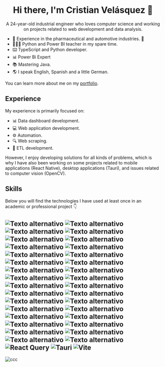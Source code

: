 <h1 align="center"> Hi there, I'm Cristian Velásquez 👋</h1>
<p align="center">A 24-year-old industrial engineer who loves computer science and working on projects related to web development and data analysis.</p>

- 🚗 Experience in the pharmaceutical and automotive industries. 💊
- 👨🏻‍🏫 Python and Power BI teacher in my spare time.
- ⌨️ TypeScript and Python developer.
- 📊 Power Bi Expert
- 📚 Mastering Java.
- 🌎 I speak English, Spanish and a little German.

You can learn more about me on my [portfolio](https://www.cristian-velasquez.com/).
  
<h2>Experience</h2>

<p>My experience is primarily focused on:</p>

- 📊 Data dashboard development.
- 💻 Web application development.
- ⚙️ Automation.
- 🔍 Web scraping.
- 🤖 ETL development.

However, I enjoy developing solutions for all kinds of problems, which is why I have also been working on some projects related to mobile applications (React Native), desktop applications (Tauri), and issues related to computer vision (OpenCV).

<h2>Skills</h2>

Below you will find the technologies I have used at least once in an academic or professional project 👇

![Texto alternativo](https://img.shields.io/badge/Python-3776AB?style=for-the-badge&logo=python&logoColor=white)
![Texto alternativo](https://img.shields.io/badge/HTML5-E34F26?style=for-the-badge&logo=html5&logoColor=white)
![Texto alternativo](https://img.shields.io/badge/CSS3-1572B6?style=for-the-badge&logo=css3&logoColor=white)
![Texto alternativo](https://img.shields.io/badge/JavaScript-F7DF1E?style=for-the-badge&logo=javascript&logoColor=black)
![Texto alternativo](https://img.shields.io/badge/Node.js-43853D?style=for-the-badge&logo=node.js&logoColor=white)
![Texto alternativo](https://img.shields.io/badge/TypeScript-007ACC?style=for-the-badge&logo=typescript&logoColor=white)
![Texto alternativo](https://img.shields.io/badge/R-276DC3?style=for-the-badge&logo=r&logoColor=white)
![Texto alternativo](https://img.shields.io/badge/Java-ED8B00?style=for-the-badge&logo=openjdk&logoColor=white)
![Texto alternativo](https://img.shields.io/badge/Markdown-000000?style=for-the-badge&logo=markdown&logoColor=white)
![Texto alternativo](https://img.shields.io/badge/Express.js-404D59?style=for-the-badge)
![Texto alternativo](https://img.shields.io/badge/React-20232A?style=for-the-badge&logo=react&logoColor=61DAFB)
![Texto alternativo](https://img.shields.io/badge/next.js-000000?style=for-the-badge&logo=nextdotjs&logoColor=white)
![Texto alternativo](https://img.shields.io/badge/React_Native-20232A?style=for-the-badge&logo=react&logoColor=61DAFB)
![Texto alternativo](https://img.shields.io/badge/Angular-DD0031?style=for-the-badge&logo=angular&logoColor=white)
![Texto alternativo](https://img.shields.io/badge/Tailwind_CSS-38B2AC?style=for-the-badge&logo=tailwind-css&logoColor=white)
![Texto alternativo](https://img.shields.io/badge/Redux-593D88?style=for-the-badge&logo=redux&logoColor=white)
![Texto alternativo](https://img.shields.io/badge/React_Router-CA4245?style=for-the-badge&logo=react-router&logoColor=white)
![Texto alternativo](https://img.shields.io/badge/Django-092E20?style=for-the-badge&logo=django&logoColor=white)
![Texto alternativo](https://img.shields.io/badge/MySQL-00000F?style=for-the-badge&logo=mysql&logoColor=white)
![Texto alternativo](https://img.shields.io/badge/PostgreSQL-316192?style=for-the-badge&logo=postgresql&logoColor=white)
![Texto alternativo](https://img.shields.io/badge/MongoDB-4EA94B?style=for-the-badge&logo=mongodb&logoColor=white)
![Texto alternativo](https://img.shields.io/badge/Amazon_AWS-232F3E?style=for-the-badge&logo=amazon-aws&logoColor=white)
![Texto alternativo](https://img.shields.io/badge/Microsoft_Azure-0089D6?style=for-the-badge&logo=microsoft-azure&logoColor=white)
![Texto alternativo](https://img.shields.io/badge/json%20web%20tokens-323330?style=for-the-badge&logo=json-web-tokens&logoColor=pink)
![Texto alternativo](https://img.shields.io/badge/Jest-323330?style=for-the-badge&logo=Jest&logoColor=white)
![Texto alternativo](https://img.shields.io/badge/Figma-F24E1E?style=for-the-badge&logo=figma&logoColor=white)
![Texto alternativo](https://img.shields.io/badge/Prisma-3982CE?style=for-the-badge&logo=Prisma&logoColor=white)
![Texto alternativo](https://img.shields.io/badge/nestjs-%23E0234E.svg?style=for-the-badge&logo=nestjs&logoColor=white)
![Texto alternativo](https://img.shields.io/badge/next.js-000000?style=for-the-badge&logo=nextdotjs&logoColor=white)
![Texto alternativo](https://img.shields.io/badge/docker-%230db7ed.svg?style=for-the-badge&logo=docker&logoColor=white)
![Texto alternativo](https://img.shields.io/badge/power_bi-F2C811?style=for-the-badge&logo=powerbi&logoColor=black)
![Texto alternativo](https://img.shields.io/badge/astro-%232C2052.svg?style=for-the-badge&logo=astro&logoColor=white)
![React Query](https://img.shields.io/badge/-React%20Query-FF4154?style=for-the-badge&logo=react%20query&logoColor=white)
![Tauri](https://img.shields.io/badge/tauri-%2324C8DB.svg?style=for-the-badge&logo=tauri&logoColor=%23FFFFFF)
![Vite](https://img.shields.io/badge/vite-%23646CFF.svg?style=for-the-badge&logo=vite&logoColor=white)
---
![ccc](https://github-readme-stats.vercel.app/api/top-langs/?username=cristiancavelasquez&theme=dark)





